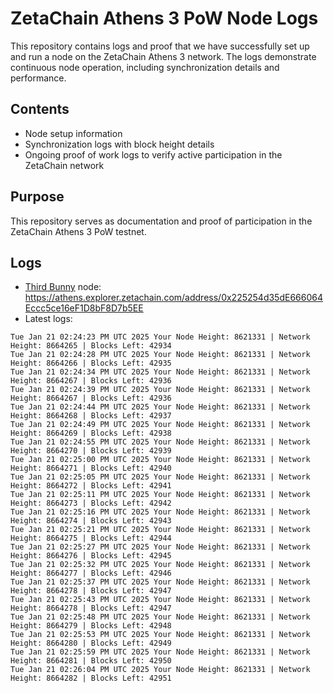 # ZetaChain Athens 3 PoW Node Logs
This repository contains logs and proof that we have successfully set up and run a node on the ZetaChain Athens 3 network. The logs demonstrate continuous node operation, including synchronization details and performance.

## Contents
- Node setup information
- Synchronization logs with block height details
- Ongoing proof of work logs to verify active participation in the ZetaChain network

## Purpose
This repository serves as documentation and proof of participation in the ZetaChain Athens 3 PoW testnet.

## Logs

- [Third Bunny](https://thirdbunny.xyz/) node: https://athens.explorer.zetachain.com/address/0x225254d35dE666064Eccc5ce16eF1D8bF8D7b5EE
- Latest logs:
```
Tue Jan 21 02:24:23 PM UTC 2025 Your Node Height: 8621331 | Network Height: 8664265 | Blocks Left: 42934
Tue Jan 21 02:24:28 PM UTC 2025 Your Node Height: 8621331 | Network Height: 8664266 | Blocks Left: 42935
Tue Jan 21 02:24:34 PM UTC 2025 Your Node Height: 8621331 | Network Height: 8664267 | Blocks Left: 42936
Tue Jan 21 02:24:39 PM UTC 2025 Your Node Height: 8621331 | Network Height: 8664267 | Blocks Left: 42936
Tue Jan 21 02:24:44 PM UTC 2025 Your Node Height: 8621331 | Network Height: 8664268 | Blocks Left: 42937
Tue Jan 21 02:24:49 PM UTC 2025 Your Node Height: 8621331 | Network Height: 8664269 | Blocks Left: 42938
Tue Jan 21 02:24:55 PM UTC 2025 Your Node Height: 8621331 | Network Height: 8664270 | Blocks Left: 42939
Tue Jan 21 02:25:00 PM UTC 2025 Your Node Height: 8621331 | Network Height: 8664271 | Blocks Left: 42940
Tue Jan 21 02:25:05 PM UTC 2025 Your Node Height: 8621331 | Network Height: 8664272 | Blocks Left: 42941
Tue Jan 21 02:25:11 PM UTC 2025 Your Node Height: 8621331 | Network Height: 8664273 | Blocks Left: 42942
Tue Jan 21 02:25:16 PM UTC 2025 Your Node Height: 8621331 | Network Height: 8664274 | Blocks Left: 42943
Tue Jan 21 02:25:21 PM UTC 2025 Your Node Height: 8621331 | Network Height: 8664275 | Blocks Left: 42944
Tue Jan 21 02:25:27 PM UTC 2025 Your Node Height: 8621331 | Network Height: 8664276 | Blocks Left: 42945
Tue Jan 21 02:25:32 PM UTC 2025 Your Node Height: 8621331 | Network Height: 8664277 | Blocks Left: 42946
Tue Jan 21 02:25:37 PM UTC 2025 Your Node Height: 8621331 | Network Height: 8664278 | Blocks Left: 42947
Tue Jan 21 02:25:43 PM UTC 2025 Your Node Height: 8621331 | Network Height: 8664278 | Blocks Left: 42947
Tue Jan 21 02:25:48 PM UTC 2025 Your Node Height: 8621331 | Network Height: 8664279 | Blocks Left: 42948
Tue Jan 21 02:25:53 PM UTC 2025 Your Node Height: 8621331 | Network Height: 8664280 | Blocks Left: 42949
Tue Jan 21 02:25:59 PM UTC 2025 Your Node Height: 8621331 | Network Height: 8664281 | Blocks Left: 42950
Tue Jan 21 02:26:04 PM UTC 2025 Your Node Height: 8621331 | Network Height: 8664282 | Blocks Left: 42951
```
